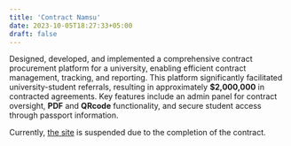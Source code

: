```yaml
---
title: 'Contract Namsu'
date: 2023-10-05T18:27:33+05:00
draft: false
---
```


Designed, developed, and implemented a comprehensive contract procurement platform for a university, enabling efficient contract management, tracking, and reporting. This platform significantly facilitated university-student referrals, resulting in approximately **$2,000,000** in contracted agreements. Key features include an admin panel for contract oversight, **PDF** and **QRcode** functionality, and secure student access through passport information.

Currently, [the site](https://shartnoma.namdu.uz/) is suspended due to the completion of the contract.